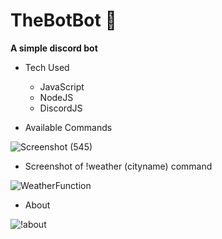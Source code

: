 # TheBotBot 🤖
**A simple discord bot**

* Tech Used
    * JavaScript
    * NodeJS
    * DiscordJS

* Available Commands


![Screenshot (545)](https://user-images.githubusercontent.com/61022113/124624761-cd8f9100-de9a-11eb-8750-95993f42c6c3.png)




* Screenshot of !weather (cityname) command

![WeatherFunction](https://user-images.githubusercontent.com/61022113/123531184-f936ac80-d71f-11eb-8e52-e60a6060ad9c.png)



* About


![!about](https://user-images.githubusercontent.com/61022113/123531108-6564e080-d71f-11eb-9a8c-d90b6bce7fbb.png)
